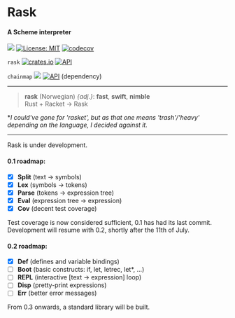 # Rask

#### A Scheme interpreter

[![](https://img.shields.io/badge/github-Vanille--N/rask-8da0cb?logo=github)](https://github.com/Vanille-N/rask)
[![License: MIT](https://img.shields.io/badge/License-MIT-yellow.svg)](https://opensource.org/licenses/MIT)
[![codecov](https://codecov.io/gh/Vanille-N/rask/branch/master/graph/badge.svg)](https://codecov.io/gh/Vanille-N/rask)

`rask` [![crates.io](http://meritbadge.herokuapp.com/rask)](https://crates.io/crates/rask)
[![API](https://docs.rs/rask/badge.svg)](https://docs.rs/rask)

`chainmap` [![](http://meritbadge.herokuapp.com/chainmap)](https://crates.io/crates/chainmap)
[![API](https://docs.rs/chainmap/badge.svg)](https://docs.rs/chainmap) (dependency)


---
> **rask** (Norwegian) *{adj.}*: **fast**, **swift**, **nimble**<br>Rust + Racket → Rask

**I could've gone for 'rasket', but as that one means 'trash'/'heavy' depending on the language, I decided against it.*

---

Rask is under development.

#### 0.1 roadmap:
- [X] **Split** (text → symbols)
- [X] **Lex** (symbols → tokens)
- [X] **Parse** (tokens → expression tree)
- [X] **Eval** (expression tree → expression)
- [X] **Cov** (decent test coverage)

Test coverage is now considered sufficient, 0.1 has had its last commit. Development will resume with 0.2, shortly after the 11th of July.

#### 0.2 roadmap:
- [X] **Def** (defines and variable bindings)
- [ ] **Boot** (basic constructs: if, let, letrec, let*, ...)
- [ ] **REPL** (interactive [text → expression] loop)
- [ ] **Disp** (pretty-print expressions)
- [ ] **Err** (better error messages)

From 0.3 onwards, a standard library will be built.
